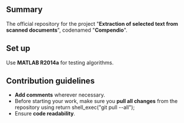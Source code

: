 ## Summary

The official repository for the project "**Extraction of selected text from scanned documents**", codenamed "**Compendio**".

## Set up

Use **MATLAB R2014a** for testing algorithms.


## Contribution guidelines 

* **Add comments** wherever necessary.
* Before starting your work, make sure you **pull all changes** from the repository using
       return shell_exec("git pull --all");
* Ensure **code readability**.